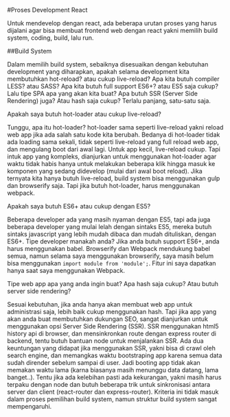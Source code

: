 #Proses Development React

Untuk mendevelop dengan react, ada beberapa urutan proses yang harus dijalani agar bisa membuat frontend web dengan react yakni memilih build system, coding, build, lalu run.

##Build System

Dalam memilih build system, sebaiknya disesuaikan dengan kebutuhan development yang diharapkan, apakah selama development kita membutuhkan hot-reload? atau cukup live-reload? Apa kita butuh compiler LESS? atau SASS? Apa kita butuh full support ES6+? atau ES5 saja cukup? Lalu tipe SPA apa yang akan kita buat? Apa butuh SSR (Server Side Rendering) juga? Atau hash saja cukup? Terlalu panjang, satu-satu saja.

Apakah saya butuh hot-loader atau cukup live-reload?

Tunggu, apa itu hot-loader? hot-loader sama seperti live-reload yakni reload web app jika ada salah satu kode kita berubah. Bedanya di hot-loader tidak ada loading sama sekali, tidak seperti live-reload yang full reload web app, dan mengulang boot dari awal lagi. Untuk app kecil, live-reload cukup. Tapi intuk app yang kompleks, dianjurkan untuk menggunakan hot-loader agar waktu tidak habis hanya untuk melakukan beberapa klik hingga masuk ke komponen yang sedang didevelop (mulai dari awal boot reload).
Jika ternyata kita hanya butuh live-reload, build system bisa menggunakan gulp dan browserify saja. Tapi jika butuh hot-loader, harus menggunakan webpack.

Apakah saya butuh ES6+ atau cukup dengan ES5?

Beberapa developer ada yang masih nyaman dengan ES5, tapi ada juga beberapa developer yang mulai lelah dengan sintaks ES5, mereka butuh sintaks javascript yang lebih mudah dibaca dan mudah dituliskan, dengan ES6+.
Tipe developer manakah anda?
Jika anda butuh support ES6+, anda harus menggunakan babel. Browserify dan Webpack mendukung babel semua, namun selama saya menggunakan browserify, saya masih belum bisa menggunakan ```import module from 'module';```. Fitur ini saya dapatkan hanya saat saya menggunakan Webpack.

Tipe web app apa yang anda ingin buat? Apa hash saja cukup? Atau butuh server side rendering?

Sesuai kebutuhan, jika anda hanya akan membuat web app untuk administrasi saja, lebih baik cukup menggunakan hash. Tapi jika app yang akan anda buat membutuhkan dukungan SEO, sangat dianjurkan untuk menggunakan opsi Server Side Rendering (SSR). SSR menggunakan html5 history api di browser, dan mensinkronkan route dengan express router di backend, tentu butuh bantuan node untuk menjalankan SSR. Ada dua keuntungan yang didapat jika menggunakan SSR, yakni bisa di crawl oleh search engine, dan memangkas waktu bootstraping app karena semua data sudah dirender sebelum sampai di user. Jadi booting app tidak akan memakan waktu lama (karna biasanya masih menunggu data datang, lama banget..). Tentu jika ada kelebihan pasti ada kekurangan, yakni masih harus terpaku dengan node dan butuh beberapa trik untuk sinkronisasi antara server dan client (react-router dan express-router). Kriteria ini tidak masuk dalam proses pemilihan build system, namun struktur build system sangat mempengaruhi.

